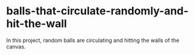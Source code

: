 # balls-that-circulate-randomly-and-hit-the-wall
In this project, random balls are circulating and hitting the walls of the canvas.  
